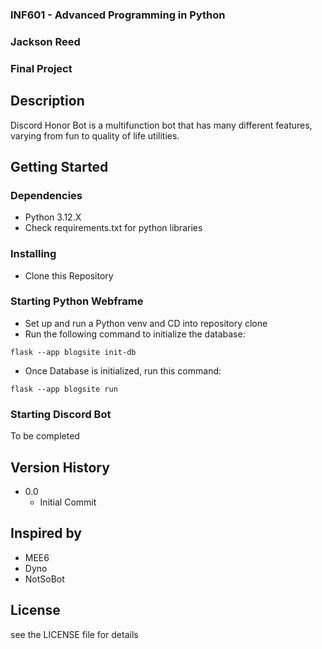 ### INF601 - Advanced Programming in Python
### Jackson Reed
### Final Project

## Description

Discord Honor Bot is a multifunction bot that has many different features, varying from fun to quality of life utilities. 

## Getting Started

### Dependencies

* Python 3.12.X
* Check requirements.txt for python libraries

### Installing

* Clone this Repository

### Starting Python Webframe

* Set up and run a Python venv and CD into repository clone
* Run the following command to initialize the database:
```
flask --app blogsite init-db
```
* Once Database is initialized, run this command:
```
flask --app blogsite run
```

### Starting Discord Bot

To be completed

## Version History

* 0.0
    * Initial Commit

## Inspired by

* MEE6
* Dyno
* NotSoBot

## License

see the LICENSE file for details
